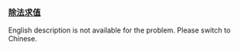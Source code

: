 ### [除法求值](https://leetcode.com/problems/vlzXQL)

<p>English description is not available for the problem. Please switch to Chinese.</p>
